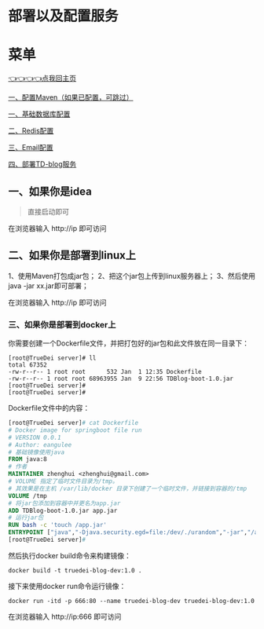 # 部署以及配置服务

# 菜单

[👈👈👈👈点我回主页](../README.md)

[一、配置Maven（如果已配置，可跳过）](buildDatabase.md)

[一、基础数据库配置](buildDatabase.md)

[二、Redis配置](buildRedis.md)

[三、Email配置](buildEmail.md)

[四、部署TD-blog服务](buildServer.md) 



## 一、如果你是idea
> 直接启动即可

在浏览器输入 http://ip 即可访问

## 二、如果你是部署到linux上

1、使用Maven打包成jar包；
2、把这个jar包上传到linux服务器上；
3、然后使用java -jar xx.jar即可部署；

在浏览器输入 http://ip 即可访问


### 三、如果你是部署到docker上

你需要创建一个Dockerfile文件，并把打包好的jar包和此文件放在同一目录下：

```shell script
[root@TrueDei server]# ll
total 67352
-rw-r--r-- 1 root root      532 Jan  1 12:35 Dockerfile
-rw-r--r-- 1 root root 68963955 Jan  9 22:56 TDBlog-boot-1.0.jar
[root@TrueDei server]# 
[root@TrueDei server]# 
```

Dockerfile文件中的内容：
```dockerfile
[root@TrueDei server]# cat Dockerfile 
# Docker image for springboot file run
# VERSION 0.0.1
# Author: eangulee
# 基础镜像使用java
FROM java:8
# 作者
MAINTAINER zhenghui <zhenghui@gmail.com>
# VOLUME 指定了临时文件目录为/tmp。
# 其效果是在主机 /var/lib/docker 目录下创建了一个临时文件，并链接到容器的/tmp
VOLUME /tmp 
# 将jar包添加到容器中并更名为app.jar
ADD TDBlog-boot-1.0.jar app.jar 
# 运行jar包
RUN bash -c 'touch /app.jar'
ENTRYPOINT ["java","-Djava.security.egd=file:/dev/./urandom","-jar","/app.jar"]
[root@TrueDei server]# 
```

然后执行docker build命令来构建镜像：
```shell script
docker build -t truedei-blog-dev:1.0 .
```

接下来使用docker run命令运行镜像：
```shell script
docker run -itd -p 666:80 --name truedei-blog-dev truedei-blog-dev:1.0
```

在浏览器输入 http://ip:666 即可访问